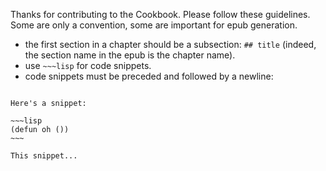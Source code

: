 Thanks for contributing to the Cookbook. Please follow these
guidelines. Some are only a convention, some are important for epub
generation.

- the first section in a chapter should be a subsection: `## title` (indeed, the section name in the epub is the chapter name).
- use `~~~lisp` for code snippets.
- code snippets must be preceded and followed by a newline:

```

Here's a snippet:

~~~lisp
(defun oh ())
~~~

This snippet...
```
